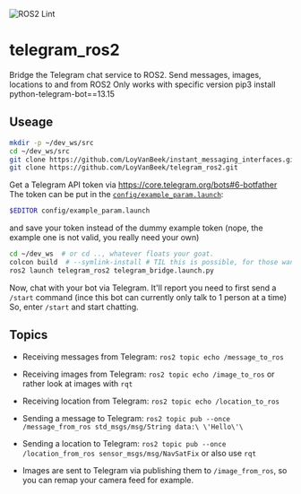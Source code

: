 ![ROS2 Lint](https://github.com/LoyVanBeek/telegram_ros2/workflows/ROS2%20Lint/badge.svg) 

# telegram_ros2
Bridge the Telegram chat service to ROS2. Send messages, images, locations to and from ROS2
Only works with specific version
pip3 install python-telegram-bot==13.15
## Useage
```bash
mkdir -p ~/dev_ws/src
cd ~/dev_ws/src
git clone https://github.com/LoyVanBeek/instant_messaging_interfaces.git
git clone https://github.com/LoyVanBeek/telegram_ros2.git
```

Get a Telegram API token via https://core.telegram.org/bots#6-botfather 
The token can be put in the [`config/example_param.launch`](https://github.com/LoyVanBeek/telegram_ros2/blob/master/config/example_param.yaml):
```bash
$EDITOR config/example_param.launch
```
and save your token instead of the dummy example token (nope, the example one is not valid, you really need your own)

```bash
cd ~/dev_ws  # or cd .., whatever floats your goat. 
colcon build  # --symlink-install # TIL this is possible, for those wanting to hack on this
ros2 launch telegram_ros2 telegram_bridge.launch.py
```

Now, chat with your bot via Telegram. 
It'll report you need to first send a `/start` command (ince this bot can currently only talk to 1 person at a time)
So, enter `/start` and start chatting. 

## Topics
- Receiving messages from Telegram: `ros2 topic echo /message_to_ros`
- Receiving images from Telegram: `ros2 topic echo /image_to_ros` or rather look at images with `rqt`
- Receiving location from Telegram: `ros2 topic echo /location_to_ros`

- Sending a message to Telegram: `ros2 topic pub --once /message_from_ros std_msgs/msg/String data:\ \'Hello\'\`
- Sending a location to Telegram: `ros2 topic pub --once  /location_from_ros sensor_msgs/msg/NavSatFix` or also use `rqt`
- Images are sent to Telegram via publishing them to `/image_from_ros`, so you can remap your camera feed for example. 

